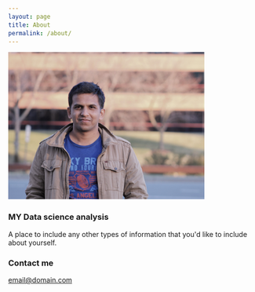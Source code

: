 ```yaml
---
layout: page
title: About
permalink: /about/
---
```



<p align="Left">
  <img width="400" height="300" src="/images/IMG_0048 (3).JPG">
</p>


### MY Data science analysis

A place to include any other types of information that you'd like to include about yourself.

### Contact me

[email@domain.com](mailto:email@domain.com)

